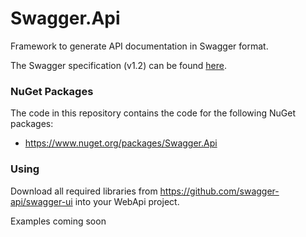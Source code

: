 # Swagger.Api

Framework to generate API documentation in Swagger format.

The Swagger specification (v1.2) can be found [here](https://github.com/wordnik/swagger-spec/blob/master/versions/1.2.md).

### NuGet Packages

The code in this repository contains the code for the following NuGet packages:
 - https://www.nuget.org/packages/Swagger.Api

### Using

Download all required libraries from https://github.com/swagger-api/swagger-ui into your WebApi project.

Examples coming soon
